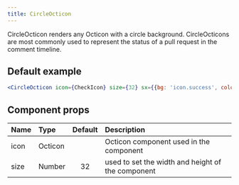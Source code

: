 ```yaml
---
title: CircleOcticon
---
```


CircleOcticon renders any Octicon with a circle background. CircleOcticons are most commonly used to represent the status of a pull request in the comment timeline.

## Default example

```jsx live
<CircleOcticon icon={CheckIcon} size={32} sx={{bg: 'icon.success', color: 'text.inverse'}} />
```

## Component props

| Name | Type    | Default | Description                                       |
| :--- | :------ | :-----: | :------------------------------------------------ |
| icon | Octicon |         | Octicon component used in the component           |
| size | Number  |   32    | used to set the width and height of the component |
